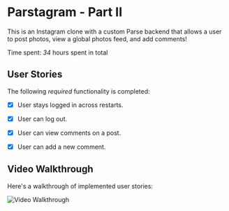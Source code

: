 # Parstagram - Part II

This is an Instagram clone with a custom Parse backend that allows a user to post photos, view a global photos feed, and add comments!

Time spent: *34* hours spent in total

## User Stories

The following *required* functionality is completed:

- [x] User stays logged in across restarts. 
- [x] User can log out. 
- [x] User can view comments on a post. 
- [x] User can add a new comment. 



## Video Walkthrough

Here's a walkthrough of implemented user stories:

<img src='http://i.imgur.com/link/to/your/gif/file.gif' title='Video Walkthrough' width='' alt='Video Walkthrough' />
